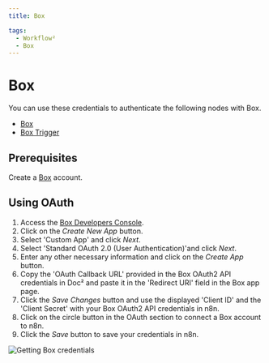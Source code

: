 ```yaml
---
title: Box

tags:
  - Workflow²
  - Box
---
```


# Box

You can use these credentials to authenticate the following nodes with Box.
- [Box](/workflow/integrations/nodes/n8n-nodes-base.box/)
- [Box Trigger](/workflow/integrations/trigger-nodes/n8n-nodes-base.boxTrigger/)

## Prerequisites

Create a [Box](https://www.box.com/) account.

## Using OAuth


1. Access the [Box Developers Console](https://app.box.com/developers/console).
2. Click on the *Create New App* button.
3. Select 'Custom App' and click *Next*.
4. Select 'Standard OAuth 2.0 (User Authentication)'and click *Next*.
5. Enter any other necessary information and click on the *Create App* button.
6. Copy the 'OAuth Callback URL' provided in the Box OAuth2 API credentials in Doc² and paste it in the 'Redirect URI' field in the Box app page.
7. Click the *Save Changes* button and use the displayed 'Client ID' and the 'Client Secret' with your Box OAuth2 API credentials in n8n.
10. Click on the circle button in the OAuth section to connect a Box account to n8n.
11. Click the *Save* button to save your credentials in n8n.

![Getting Box credentials](/_images/integrations/credentials/box/using-oauth.gif)
